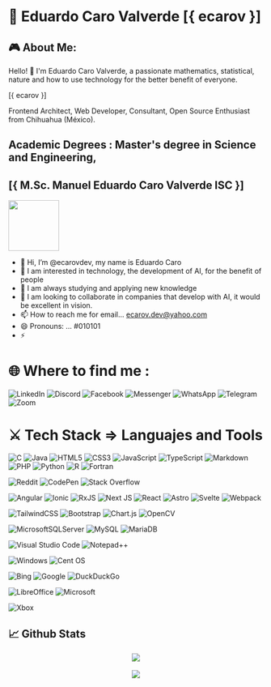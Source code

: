 # 👋 Eduardo Caro Valverde [{ ecarov }]
## 🎮 About Me:
Hello! 👋 I'm Eduardo Caro Valverde, a passionate mathematics, statistical, nature and how to use technology for the better benefit of everyone.

[{ ecarov }]

Frontend Architect, Web Developer, Consultant, Open Source Enthusiast from Chihuahua (México).

## Academic Degrees : Master's degree in Science and Engineering, 
## [{ M.Sc. Manuel Eduardo Caro Valverde ISC }]

  <img src="https://media0.giphy.com/media/v1.Y2lkPTc5MGI3NjExMm9wbTBjejR4aHoweXRlanphYjRnZnY1OG5pYzJ0Y2R0N2dndHdvdyZlcD12MV9pbnRlcm5hbF9naWZfYnlfaWQmY3Q9Zw/3oz8xPRvQsPcI6V5dK/giphy.webp" width="100"/>
    
- 👋 Hi, I’m @ecarovdev, my name is Eduardo Caro
- 👀 I am interested in technology, the development of AI, for the benefit of people
- 🌱 I am always studying and applying new knowledge
- 💞️ I am looking to collaborate in companies that develop with AI, it would be excellent in vision.
- 📫 How to reach me for email... ecarov.dev@yahoo.com
- 😄 Pronouns: ... #010101
- ⚡
  
# 🌐 Where to find me :

  ![LinkedIn](https://img.shields.io/badge/linkedin-%230077B5.svg?style=for-the-badge&logo=linkedin&logoColor=white)
  ![Discord](https://img.shields.io/badge/Discord-%235865F2.svg?style=for-the-badge&logo=discord&logoColor=white)
  ![Facebook](https://img.shields.io/badge/Facebook-%231877F2.svg?style=for-the-badge&logo=Facebook&logoColor=white)
  ![Messenger](https://img.shields.io/badge/Messenger-00B2FF?style=for-the-badge&logo=messenger&logoColor=white)
  ![WhatsApp](https://img.shields.io/badge/WhatsApp-25D366?style=for-the-badge&logo=whatsapp&logoColor=white)
  ![Telegram](https://img.shields.io/badge/Telegram-2CA5E0?style=for-the-badge&logo=telegram&logoColor=white)
  ![Zoom](https://img.shields.io/badge/Zoom-2D8CFF?style=for-the-badge&logo=zoom&logoColor=white)


# ⚔️ Tech Stack => Languajes and Tools

  ![C](https://img.shields.io/badge/c-%2300599C.svg?style=for-the-badge&logo=c&logoColor=white)
  ![Java](https://img.shields.io/badge/java-%23ED8B00.svg?style=for-the-badge&logo=openjdk&logoColor=white)
  ![HTML5](https://img.shields.io/badge/html5-%23E34F26.svg?style=for-the-badge&logo=html5&logoColor=white)
  ![CSS3](https://img.shields.io/badge/css3-%231572B6.svg?style=for-the-badge&logo=css3&logoColor=white)
  ![JavaScript](https://img.shields.io/badge/javascript-%23323330.svg?style=for-the-badge&logo=javascript&logoColor=%23F7DF1E)
  ![TypeScript](https://img.shields.io/badge/typescript-%23007ACC.svg?style=for-the-badge&logo=typescript&logoColor=white)
  ![Markdown](https://img.shields.io/badge/markdown-%23000000.svg?style=for-the-badge&logo=markdown&logoColor=white)
  ![PHP](https://img.shields.io/badge/php-%23777BB4.svg?style=for-the-badge&logo=php&logoColor=white)
  ![Python](https://img.shields.io/badge/python-3670A0?style=for-the-badge&logo=python&logoColor=ffdd54)
  ![R](https://img.shields.io/badge/r-%23276DC3.svg?style=for-the-badge&logo=r&logoColor=white)
  ![Fortran](https://img.shields.io/badge/Fortran-%23734F96.svg?style=for-the-badge&logo=fortran&logoColor=white)

  ![Reddit](https://img.shields.io/badge/Reddit-%23FF4500.svg?style=for-the-badge&logo=Reddit&logoColor=white)
  ![CodePen](https://img.shields.io/badge/Codepen-000000?style=for-the-badge&logo=codepen&logoColor=white)
  ![Stack Overflow](https://img.shields.io/badge/-Stackoverflow-FE7A16?style=for-the-badge&logo=stack-overflow&logoColor=white)

  ![Angular](https://img.shields.io/badge/angular-%23DD0031.svg?style=for-the-badge&logo=angular&logoColor=white)
  ![Ionic](https://img.shields.io/badge/Ionic-%233880FF.svg?style=for-the-badge&logo=Ionic&logoColor=white)
  ![RxJS](https://img.shields.io/badge/rxjs-%23B7178C.svg?style=for-the-badge&logo=reactivex&logoColor=white)
  ![Next JS](https://img.shields.io/badge/Next-black?style=for-the-badge&logo=next.js&logoColor=white)
  ![React](https://img.shields.io/badge/react-%2320232a.svg?style=for-the-badge&logo=react&logoColor=%2361DAFB)
  ![Astro](https://img.shields.io/badge/astro-%232C2052.svg?style=for-the-badge&logo=astro&logoColor=white)
  ![Svelte](https://img.shields.io/badge/svelte-%23f1413d.svg?style=for-the-badge&logo=svelte&logoColor=white)
  ![Webpack](https://img.shields.io/badge/webpack-%238DD6F9.svg?style=for-the-badge&logo=webpack&logoColor=black)


  ![TailwindCSS](https://img.shields.io/badge/tailwindcss-%2338B2AC.svg?style=for-the-badge&logo=tailwind-css&logoColor=white)
  ![Bootstrap](https://img.shields.io/badge/bootstrap-%238511FA.svg?style=for-the-badge&logo=bootstrap&logoColor=white)
  ![Chart.js](https://img.shields.io/badge/chart.js-F5788D.svg?style=for-the-badge&logo=chart.js&logoColor=white)
  ![OpenCV](https://img.shields.io/badge/opencv-%23white.svg?style=for-the-badge&logo=opencv&logoColor=white)

   ![MicrosoftSQLServer](https://img.shields.io/badge/Microsoft%20SQL%20Server-CC2927?style=for-the-badge&logo=microsoft%20sql%20server&logoColor=white)
   ![MySQL](https://img.shields.io/badge/mysql-4479A1.svg?style=for-the-badge&logo=mysql&logoColor=white)
  ![MariaDB](https://img.shields.io/badge/MariaDB-003545?style=for-the-badge&logo=mariadb&logoColor=white)

  ![Visual Studio Code](https://img.shields.io/badge/Visual%20Studio%20Code-0078d7.svg?style=for-the-badge&logo=visual-studio-code&logoColor=white)
  ![Notepad++](https://img.shields.io/badge/Notepad++-90E59A.svg?style=for-the-badge&logo=notepad%2b%2b&logoColor=black)

  ![Windows](https://img.shields.io/badge/Windows-0078D6?style=for-the-badge&logo=windows&logoColor=white)
  ![Cent OS](https://img.shields.io/badge/cent%20os-002260?style=for-the-badge&logo=centos&logoColor=F0F0F0)

  ![Bing](https://img.shields.io/badge/Microsoft%20Bing-258FFA?style=for-the-badge&logo=Microsoft%20Bing&logoColor=white)
  ![Google](https://img.shields.io/badge/google-4285F4?style=for-the-badge&logo=google&logoColor=white)
  ![DuckDuckGo](https://img.shields.io/badge/DuckDuckGo-DE5833?style=for-the-badge&logo=DuckDuckGo&logoColor=white)

  ![LibreOffice](https://img.shields.io/badge/LibreOffice-%2318A303?style=for-the-badge&logo=LibreOffice&logoColor=white)
  ![Microsoft](https://img.shields.io/badge/Microsoft-0078D4?style=for-the-badge&logo=microsoft&logoColor=white)


  ![Xbox](https://img.shields.io/badge/xbox-%23107C10.svg?style=for-the-badge&logo=xbox&logoColor=white)


## 📈 Github Stats  
<div align="center"><img src="https://github-readme-stats.vercel.app/api?username=ecarov&show_icons=true&count_private=true&hide_border=true" align="center" /></div>  

<br/> 

<div align="center"><img src="https://github-readme-stats.vercel.app/api/top-langs/?username=ecarov&layout=compact" align="center" /></div>  

<br/>


